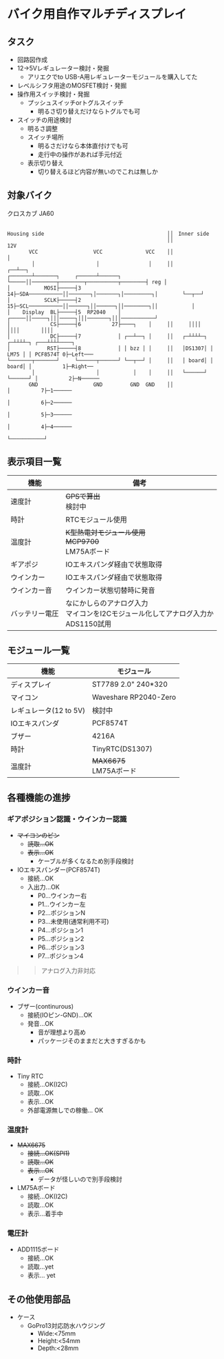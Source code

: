 # バイク用自作マルチディスプレイ
## タスク
* 回路図作成
* 12->5Vレギュレーター検討・発掘
    * アリエクでto USB-A用レギュレーターモジュールを購入してた
* レベルシフタ用途のMOSFET検討・発掘
* 操作用スイッチ検討・発掘
    * プッシュスイッチorトグルスイッチ 
        * 明るさ切り替えだけならトグルでも可
* スイッチの用途検討
    * 明るさ調整
    * スイッチ場所
        * 明るさだけなら本体直付けでも可
        * 走行中の操作があれば手元付近 
    * 表示切り替え
        * 切り替えるほど内容が無いのでこれは無しか


## 対象バイク
クロスカブ JA60
```:回路図

Housing side                                        ││　Inner side
                                                    ││                                       12V 
       VCC                  VCC              VCC    ││                                        │
        │                    │                │     ││                                     ┌──┴──┐
┌───────┴───────┐     ┌──────┴──────┐         └─────││────────┬────────┬──────────┬────────┤ reg │
│           MOSI├─────┤3          14├─SDA───────────││───────┐│───────┐│─────────┐│        └──┬──┘
│           SCLK├─────┤2          15├─SCL───────────││──────┐││──────┐││────────┐││           │
│    Display  BL├─────┤5  RP2040    │         ┌─────││─────┐│││─────┐│││───────┐│││───────────┘
│             CS├─────┤6          27├────┐    │     ││     ││││     ││││       ││││          
│             DC├─────┤7            │ ┌──┴──┐ │     ││   ┌─┴┴┴┴─┐ ┌─┴┴┴┴─┐ ┌───┴┴┴┴────┐
│            RST├─────┤8            │ │ bzz │ │     ││   │DS1307│ │ LM75 │ │ PCF8574T 0├─Left───
└───────┬───────┘     └──────┬──────┘ └──┬──┘ │     ││   │ board│ │ board│ │          1├─Right──
        │                    │           │    │     ││   └──────┘ └──────┘ │          2├─N──────
       GND                  GND         GND  GND    ││                     │          7├─1──────
                                                                           │          6├─2──────
                                                                           │          5├─3──────
                                                                           │          4├─4──────
                                                                           └───────────┘

```
## 表示項目一覧
|機能|備考
|---|---|
|速度計|~~GPSで算出~~<br>検討中
|時計|RTCモジュール使用
|温度計|~~K型熱電対モジュール使用~~<br>~~MCP9700~~<br>LM75Aボード
|ギアポジ|IOエキスパンダ経由で状態取得
|ウインカー|IOエキスパンダ経由で状態取得
|ウインカー音|ウインカー状態切替時に発音
|バッテリー電圧|なにかしらのアナログ入力<br>マイコンをI2Cモジュール化してアナログ入力か<br>ADS1150試用

## モジュール一覧
|機能|モジュール
|---|---|
|ディスプレイ|ST7789 2.0" 240*320
|マイコン|Waveshare RP2040-Zero
|レギュレータ(12 to 5V)| 検討中
|IOエキスパンダ|PCF8574T
|ブザー|4216A
|時計|TinyRTC(DS1307)
|温度計|~~MAX6675~~<br>LM75Aボード

## 各種機能の進捗
### ギアポジション認識・ウインカー認識
* ~~マイコンのピン~~
    * ~~読取...OK~~
    * ~~表示...OK~~
        * ケーブルが多くなるため別手段検討
* IOエキスパンダー(PCF8574T)
    * 接続...OK
    * 入出力...OK
        * P0...ウインカー右
        * P1...ウインカー左
        * P2...ポジションN
        * P3...未使用(通常利用不可)
        * P4...ポジション1
        * P5...ポジション2
        * P6...ポジション3
        * P7...ポジション4
>> アナログ入力非対応
### ウインカー音
* ブザー(continurous)
    * 接続(IOピン-GND)...OK
    * 発音...OK
        * 音が理想より高め
        * パッケージそのままだと大きすぎるかも
### 時計
* Tiny RTC
    * 接続...OK(I2C)
    * 読取...OK
    * 表示...OK
    * 外部電源無しでの稼働... OK
### 温度計
* ~~MAX6675~~
    * ~~接続...OK(SPI1)~~
    * ~~読取...OK~~
    * ~~表示...OK~~
        * データが怪しいので別手段検討
* LM75Aボード
    * 接続...OK(I2C)
    * 読取...OK
    * 表示...着手中
### 電圧計
* ADD1115ボード
    * 接続...OK
    * 読取...yet
    * 表示... yet
## その他使用部品
* ケース
    * GoPro13対応防水ハウジング
        * Wide:<75mm
        * Height:<54mm
        * Depth:<28mm
   

